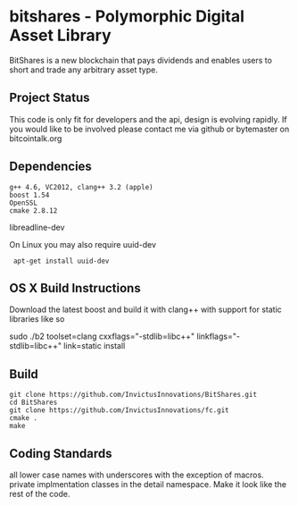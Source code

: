 bitshares - Polymorphic Digital Asset Library
=========

BitShares is a new blockchain that pays dividends and enables users
to short and trade any arbitrary asset type.


Project Status
------------
This code is only fit for developers and the api, design is evolving
rapidly.  If you would like to be involved please contact me via
github or bytemaster on bitcointalk.org   

Dependencies
-------------------
	g++ 4.6, VC2012, clang++ 3.2 (apple)
	boost 1.54
	OpenSSL
	cmake 2.8.12
  libreadline-dev

  On Linux you may also require uuid-dev

     apt-get install uuid-dev

OS X Build Instructions
-----------------------
Download the latest boost and build it with clang++ with support for static libraries like so
  
  sudo ./b2 toolset=clang cxxflags="-stdlib=libc++" linkflags="-stdlib=libc++" link=static install


Build
--------------------

	git clone https://github.com/InvictusInnovations/BitShares.git
	cd BitShares
	git clone https://github.com/InvictusInnovations/fc.git
	cmake .
	make 

Coding Standards
----------------
all lower case names with underscores with the exception of macros.
private implmentation classes in the detail namespace.
Make it look like the rest of the code.



